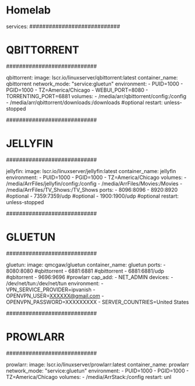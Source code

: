 # Homelab

services:
############################
# QBITTORRENT
############################

  qbittorrent:
    image: lscr.io/linuxserver/qbittorrent:latest
    container_name: qbittorrent
    network_mode: "service:gluetun"
    environment:
      - PUID=1000
      - PGID=1000
      - TZ=America/Chicago
      - WEBUI_PORT=8080
      - TORRENTING_PORT=6881
    volumes:
      - /media/arr/qbittorrent/config:/config
      - /media/arr/qbittorrent/downloads:/downloads #optional
    restart: unless-stopped

############################
# JELLYFIN
############################

  jellyfin:
    image: lscr.io/linuxserver/jellyfin:latest
    container_name: jellyfin
    environment:
      - PUID=1000
      - PGID=1000
      - TZ=America/Chicago
    volumes:
      - /media/ArrFiles/jellyfin/config:/config
      - /media/ArrFiles/Movies:/Movies
      - /media/ArrFiles/TV_Shows:/TV_Shows
    ports:
      - 8096:8096
      - 8920:8920 #optional
      - 7359:7359/udp #optional
      - 1900:1900/udp #optional
    restart: unless-stopped

############################
# GLUETUN
############################

  gluetun:
    image: qmcgaw/gluetun
    container_name: gluetun
    ports:
      - 8080:8080 #qbittorrent
      - 6881:6881 #qbittorrent
      - 6881:6881/udp #qbitorrent
      - 9696:9696 #prowlarr
    cap_add:
      - NET_ADMIN
    devices:
      - /dev/net/tun:/dev/net/tun
    environment:
      - VPN_SERVICE_PROVIDER=ipvanish
      - OPENVPN_USER=XXXXXX@gmail.com
      - OPENVPN_PASSWORD=XXXXXXXXX
      - SERVER_COUNTRIES=United States

############################
# PROWLARR
############################

  prowlarr:
    image: lscr.io/linuxserver/prowlarr:latest
    container_name: prowlarr
    network_mode: "service:gluetun"
    environment:
      - PUID=1000
      - PGID=1000
      - TZ=America/Chicago
    volumes:
      - /media/ArrStack:/config
    restart: unl
